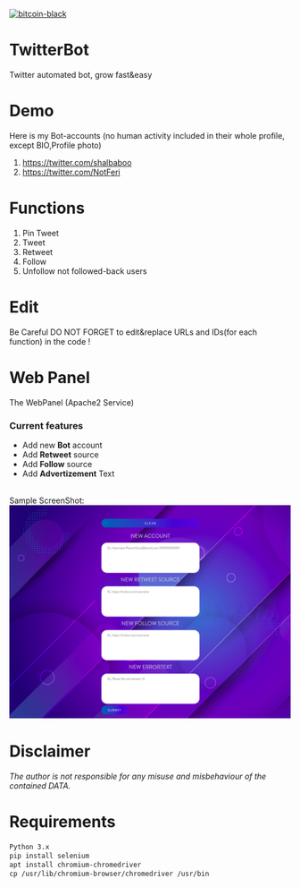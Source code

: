 [![bitcoin-black](https://github.com/Ximi1970/Donate/blob/master/bitcoin-donate-black.png)](https://www.blockchain.com/btc/address/1LQKZHNSzBZeEc7tkdz3McpQkJDsreaHLN)
# TwitterBot
Twitter automated bot, grow fast&easy
# Demo
Here is my Bot-accounts (no human activity included in their whole profile, except BIO,Profile photo)
1. https://twitter.com/shalbaboo
2. https://twitter.com/NotFeri
# Functions
1. Pin Tweet
2. Tweet
3. Retweet
4. Follow
5. Unfollow not followed-back users
# Edit
Be Careful DO NOT FORGET to edit&replace URLs and IDs(for each function) in the code !
# Web Panel
The WebPanel (Apache2 Service)

### Current features
- Add new **Bot** account
- Add **Retweet** source
- Add **Follow** source
- Add **Advertizement** Text
<br>
Sample ScreenShot:
<img src="imgs/web.png"/>

# Disclaimer
*The author is not responsible for any misuse and misbehaviour of the contained DATA.*
# Requirements
```
Python 3.x
pip install selenium
apt install chromium-chromedriver
cp /usr/lib/chromium-browser/chromedriver /usr/bin
```
